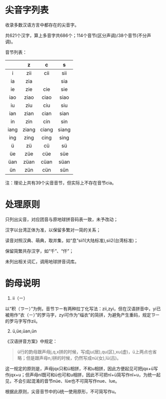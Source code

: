 # 尖音字列表

收录多数汉语方言中都存在的尖音字。

共621个汉字，算上多音字共686个；114个音节(区分声调)/38个音节(不分声调)。

音节列表：

||z|c|s
:---:|:---:|:---:|:---:
i|zii|cii|sii
ia|zia||sia
ie|zie|cie|sie
iao|ziao|ciao|siao
iu|ziu|ciu|siu
ian|zian|cian|sian
in|zin|cin|sin
iang|ziang|ciang|siang
ing|zing|cing|sing
ü|zü|cü|sü
üe|züe|cüe|süe
üan|züan|cüan|süan
ün|zün|cün|sün

注：理论上共有39个尖音音节，但实际上不存在音节cia。

# 处理原则

只列出尖音，对应团音与原地球拼音码表一致，未予改动；

汉字以台湾正体为准，以保留多繁对一简的关系；

读音对照汉典、萌典，取并集，如“息”sii1(大陆标准),sii2(台湾标准)；

保留简繁共存汉字，如“千”、“仟”；

未列出相关词汇，调用地球拼音词库。

# 韵母说明

1. ii（ㄧ）

以“积（ㄗㄧ）”为例，音节ㄗㄧ有两种拉丁化写法：zii,zyi，但在汉语拼音中，yi已被用作“衣（ㄧ）”的罗马字，zyi可作为“缁衣”的简拼，为避免产生重码，规定ㄗㄧ的罗马字写作zii。

2. ü,üe,üan,ün

《汉语拼音方案》中规定：

> ü行的韵母跟声母j,q,x拼的时候，写成ju(居),qu(区),xu(虚)，ü上两点也省略；但是跟声母n,l拼的时候，仍然写成nü(女),lü(吕)。

这一规定的原则是，声母jqx只和ü相拼，不和u相拼，因此方便起见可把jqx+ü写作jqx+u；但声母nl既可和ü也可和u相拼，因此不可把nl+ü简写作nl+u，为统一起见，不会引起混淆的音节nüe、lüe也不可简写作nue、lue。

根据此原则，尖音音节中的ü统一使用原形，不可简写作u。
